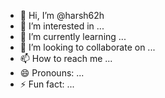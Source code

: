 - 👋 Hi, I’m @harsh62h
- 👀 I’m interested in ...
- 🌱 I’m currently learning ...
- 💞️ I’m looking to collaborate on ...
- 📫 How to reach me ...
- 😄 Pronouns: ...
- ⚡ Fun fact: ...

<!---
harsh62h/harsh62h is a ✨ special ✨ repository because its `README.md` (this file) appears on your GitHub profile.
You can click the Preview link to take a look at your changes.
--->

